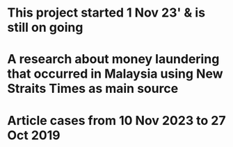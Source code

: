 ﻿# This project started 1 Nov 23' & is still on going
# A research about money laundering that occurred in Malaysia using New Straits Times as main source
# Article cases from 10 Nov 2023 to 27 Oct 2019
